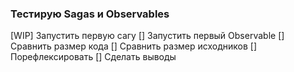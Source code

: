 ### Тестирую Sagas и Observables

[WIP] Запустить первую сагу
[] Запустить первый Observable
[] Сравнить размер кода 
[] Сравнить размер исходников 
[] Порефлексировать
[] Сделать выводы